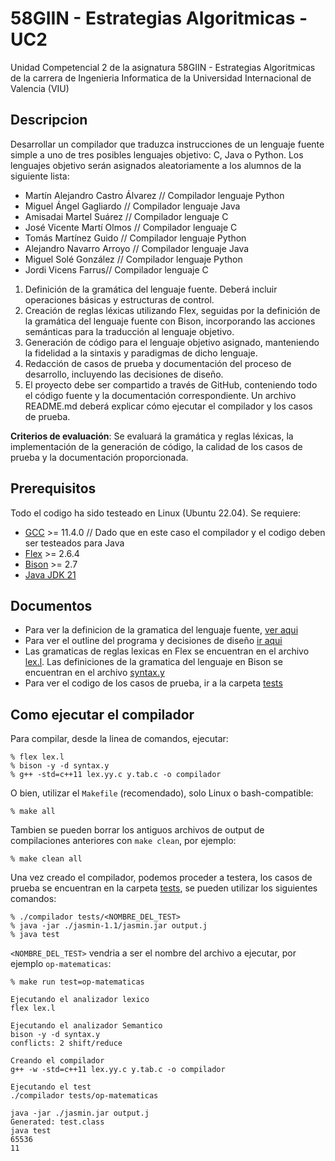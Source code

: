 # 58GIIN - Estrategias Algoritmicas - UC2

Unidad Competencial 2 de la asignatura 58GIIN - Estrategias Algoritmicas de la carrera de Ingenieria Informatica de la Universidad Internacional de Valencia (VIU)

## Descripcion

Desarrollar un compilador que traduzca instrucciones de un lenguaje fuente simple a uno de tres posibles lenguajes objetivo: C, Java o Python. Los lenguajes objetivo serán asignados aleatoriamente a los alumnos de la siguiente lista:

- Martín Alejandro Castro Álvarez  // Compilador lenguaje Python
- Miguel Ángel Gagliardo // Compilador lenguaje Java
- Amisadai Martel Suárez // Compilador lenguaje C
- José Vicente Martí Olmos // Compilador lenguaje C
- Tomás Martínez Guido // Compilador lenguaje Python
- Alejandro Navarro Arroyo // Compilador lenguaje Java 
- Miguel Solé González // Compilador lenguaje Python
- Jordi Vicens Farrus// Compilador lenguaje C 

1. Definición de la gramática del lenguaje fuente. Deberá incluir operaciones básicas y estructuras de control.
2. Creación de reglas léxicas utilizando Flex, seguidas por la definición de la gramática del lenguaje fuente con Bison, incorporando las acciones semánticas para la traducción al lenguaje objetivo.
3. Generación de código para el lenguaje objetivo asignado, manteniendo la fidelidad a la sintaxis y paradigmas de dicho lenguaje.
4. Redacción de casos de prueba y documentación del proceso de desarrollo, incluyendo las decisiones de diseño.
5. El proyecto debe ser compartido a través de GitHub, conteniendo todo el código fuente y la documentación correspondiente. Un archivo README.md deberá explicar cómo ejecutar el compilador y los casos de prueba.

**Criterios de evaluación**: Se evaluará la gramática y reglas léxicas, la implementación de la generación de código, la calidad de los casos de prueba y la documentación proporcionada.

## Prerequisitos

Todo el codigo ha sido testeado en Linux (Ubuntu 22.04). Se requiere:

- [GCC](https://gcc.gnu.org/) >= 11.4.0 // Dado que en este caso el compilador y el codigo deben ser testeados para Java
- [Flex](https://github.com/westes/flex) >= 2.6.4
- [Bison](https://www.gnu.org/software/bison/) >= 2.7
- [Java JDK 21](https://openjdk.org/projects/jdk/21/) 

## Documentos

- Para ver la definicion de la gramatica del lenguaje fuente, [ver aqui](./docs/DEFINICION.md)
- Para ver el outline del programa y decisiones de diseño [ir aqui](./docs/DISENO.md)
- Las gramaticas de reglas lexicas en Flex se encuentran en el archivo [lex.l](./lex.l). Las definiciones de la gramatica del lenguaje en Bison se encuentran en el archivo [syntax.y](./syntax.y)
- Para ver el codigo de los casos de prueba, ir a la carpeta [tests](./tests/)


## Como ejecutar el compilador

Para compilar, desde la linea de comandos, ejecutar:

```shell
% flex lex.l
% bison -y -d syntax.y
% g++ -std=c++11 lex.yy.c y.tab.c -o compilador
```

O bien, utilizar el `Makefile` (recomendado), solo Linux o bash-compatible:

```shell
% make all
```

Tambien se pueden borrar los antiguos archivos de output de compilaciones anteriores con `make clean`, por ejemplo:

```shell
% make clean all
```

Una vez creado el compilador, podemos proceder a testera, los casos de prueba se encuentran en la carpeta [tests](./tests/), se pueden utilizar los siguientes comandos:

```shell
% ./compilador tests/<NOMBRE_DEL_TEST>
% java -jar ./jasmin-1.1/jasmin.jar output.j
% java test
```

`<NOMBRE_DEL_TEST>` vendria a ser el nombre del archivo a ejecutar, por ejemplo `op-matematicas`:

```shell
% make run test=op-matematicas

Ejecutando el analizador lexico
flex lex.l

Ejecutando el analizador Semantico
bison -y -d syntax.y
conflicts: 2 shift/reduce

Creando el compilador
g++ -w -std=c++11 lex.yy.c y.tab.c -o compilador

Ejecutando el test
./compilador tests/op-matematicas
                                                                        java -jar ./jasmin.jar output.j
Generated: test.class
java test
65536
11
```
